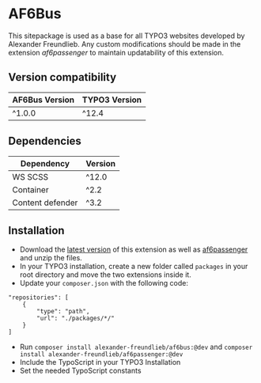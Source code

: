 AF6Bus
==============================================================

This sitepackage is used as a base for all TYPO3 websites developed by Alexander Freundlieb.
Any custom modifications should be made in the extension *af6passenger* to maintain
updatability of this extension.

## Version compatibility
| AF6Bus Version | TYPO3 Version |
|----------------|---------------|
| ^1.0.0         | ^12.4         |

## Dependencies
| Dependency       | Version |
|------------------|---------|
| WS SCSS          | ^12.0   |
| Container        | ^2.2    |
| Content defender | ^3.2    |

## Installation
* Download the [latest version](https://github.com/alexanderfreundlieb/sitepackage_af/releases)
of this extension as well as [af6passenger](https://github.com/alexanderfreundlieb/af6passenger/releases)
and unzip the files. 
* In your TYPO3 installation, create a new folder called `packages` in your root directory
and move the two extensions inside it.
* Update your `composer.json` with the following code:
```
"repositories": [
    {
        "type": "path",
        "url": "./packages/*/"
    }
]
```
* Run `composer install alexander-freundlieb/af6bus:@dev` and
`composer install alexander-freundlieb/af6passenger:@dev`
* Include the TypoScript in your TYPO3 Installation
* Set the needed TypoScript constants
